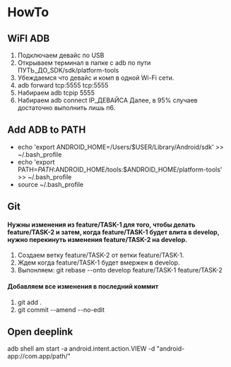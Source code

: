 # HowTo

## WiFI ADB

1. Подключаем девайс по USB
2. Открываем терминал в папке с adb по пути ПУТЬ_ДО_SDK/sdk/platform-tools
3. Убеждаемся что девайс и комп в одной Wi-Fi сети.
4. adb forward tcp:5555 tcp:5555
5. Набираем adb tcpip 5555
6. Набираем adb connect IP_ДЕВАЙСА
Далее, в 95% случаев достаточно выполнить лишь п6.

## Add ADB to PATH
- echo 'export ANDROID_HOME=/Users/$USER/Library/Android/sdk' >> ~/.bash_profile
- echo 'export PATH=${PATH}:$ANDROID_HOME/tools:$ANDROID_HOME/platform-tools' >> ~/.bash_profile
- source ~/.bash_profile

## Git

#### Нужны изменения из feature/TASK-1 для того, чтобы делать feature/TASK-2 и затем, когда feature/TASK-1 будет влита в develop, нужно перекинуть изменения feature/TASK-2 на develop. 
1. Создаем ветку feature/TASK-2 от ветки feature/TASK-1.
2. Ждем когда feature/TASK-1 будет вмержен в develop.
3. Выпонляем: git rebase --onto develop feature/TASK-1 feature/TASK-2

#### Добавляем все изменения в последний коммит
1. git add .
2. git commit --amend --no-edit

## Open deeplink
adb shell am start -a android.intent.action.VIEW -d "android-app://com.app/path/"
